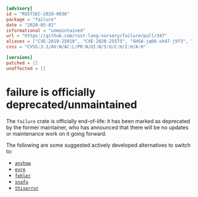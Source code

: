 ```toml
[advisory]
id = "RUSTSEC-2020-0036"
package = "failure"
date = "2020-05-02"
informational = "unmaintained"
url = "https://github.com/rust-lang-nursery/failure/pull/347"
aliases = ["CVE-2019-25010", "CVE-2020-25575", "GHSA-jq66-xh47-j9f3", "GHSA-r98r-j25q-rmpr"]
cvss = "CVSS:3.1/AV:N/AC:L/PR:N/UI:N/S:U/C:H/I:H/A:H"

[versions]
patched = []
unaffected = []
```

# failure is officially deprecated/unmaintained

The `failure` crate is officially end-of-life: it has been marked as deprecated
by the former maintainer, who has announced that there will be no updates or
maintenance work on it going forward.

The following are some suggested actively developed alternatives to switch to:

- [`anyhow`](https://crates.io/crates/anyhow)
- [`eyre`](https://crates.io/crates/eyre)
- [`fehler`](https://crates.io/crates/fehler)
- [`snafu`](https://crates.io/crates/snafu)
- [`thiserror`](https://crates.io/crates/thiserror)
